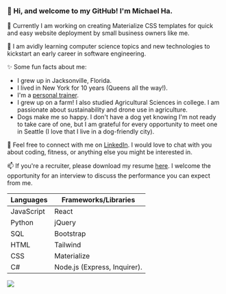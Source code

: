### 👋 Hi, and welcome to my GitHub! I'm Michael Ha.

🔭 Currently I am working on creating Materialize CSS templates for quick and easy website deployment by small business owners like me.

🌱 I am avidly learning computer science topics and new technologies to kickstart an early career in software engineering. 

✨ Some fun facts about me:
* I grew up in Jacksonville, Florida.
* I lived in New York for 10 years (Queens all the way!).
* I'm a [personal trainer](https://squat.coach/).
* I grew up on a farm!  I also studied Agricultural Sciences in college.  I am passionate about sustainability and drone use in agriculture.
* Dogs make me so happy.  I don't have a dog yet knowing I'm not ready to take care of one, but I am grateful for every opportunity to meet one in Seattle (I love that I live in a dog-friendly city).

💬 Feel free to connect with me on [LinkedIn](https://linkedin.com/in/westkorea/).  I would love to chat with you about coding, fitness, or anything else you might be interested in.

📫 If you're a recruiter, please download my resume [here](http://qwods.dev/).  I welcome the opportunity for an interview to discuss the performance you can expect from me.

| Languages | Frameworks/Libraries |
| --------- | -------------------- |
| JavaScript | React |
| Python | jQuery |
| SQL | Bootstrap |
| HTML | Tailwind |
| CSS | Materialize |
| C# | Node.js (Express, Inquirer). |

![](https://raw.githubusercontent.com/west-korea/github-stats/master/generated/overview.svg#gh-dark-mode-only)
